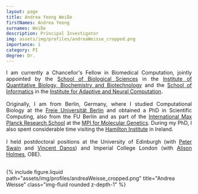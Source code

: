 ```yaml
---
layout: page
title: Andrea Yeong Weiße
firstNames: Andrea Yeong
surnames: Weiße
description: Principal Investigator
img: assets/img/profiles/andreaWeisse_cropped.png
importance: 1
category: PI
degree: Dr. 
---
```



<div class="row">
  <div class="col-sm mt-3 mt-md-0">
    <p style="text-align: justify">
      I am currently a Chancellor's Fellow in Biomedical Computation, jointly appointed by the <a href="https://www.ed.ac.uk/biology">School of Biological Sciences</a> in the <a href="https://www.ed.ac.uk/biology/quantitative-biology-biochemistry-biotechnology">Institute of Quantitative Biology, Biochemistry and Biotechnology</a> and the <a href="https://www.ed.ac.uk/informatics/"> School of Informatics</a> in the <a href="https://web.inf.ed.ac.uk/anc">Institute for Adaptive and Neural Computation</a>. <br> <br>
      Originally, I am from Berlin, Germany, where I studied Computational Biology at the <a href="https://www.fu-berlin.de/">Freie Universität Berlin</a> and obtained a PhD in Scientific Computing, also from the FU Berlin and as part of the <a href="https://www.molgen.mpg.de/IMPRS">International Max Planck Research School</a> at the <a href="https://www.molgen.mpg.de/2168/en">MPI for Molecular Genetics</a>. During my PhD, I also spent considerable time visiting the <a href="https://www.maynoothuniversity.ie/hamilton">Hamilton Institute</a> in Ireland. <br> <br>
      I held postdoctoral positions at the University of Edinburgh (with <a href="https://swainlab.bio.ed.ac.uk/index.html">Peter Swain</a> and <a href="https://homepages.inf.ed.ac.uk/vdanos/home_page.html">Vincent Danos</a>) and Imperial College London (with <a href="https://www.imperial.ac.uk/people/alison.holmes">Alison Holmes</a>, OBE). <br> <br>
    </p>
  </div>
  <div class="col-sm mt-3 mt-md-0">
    {% 
      include figure.liquid 
      path="assets/img/profiles/andreaWeisse_cropped.png" 
      title="Andrea Weisse" 
      class="img-fluid rounded z-depth-1"
    %}
  </div>
</div>